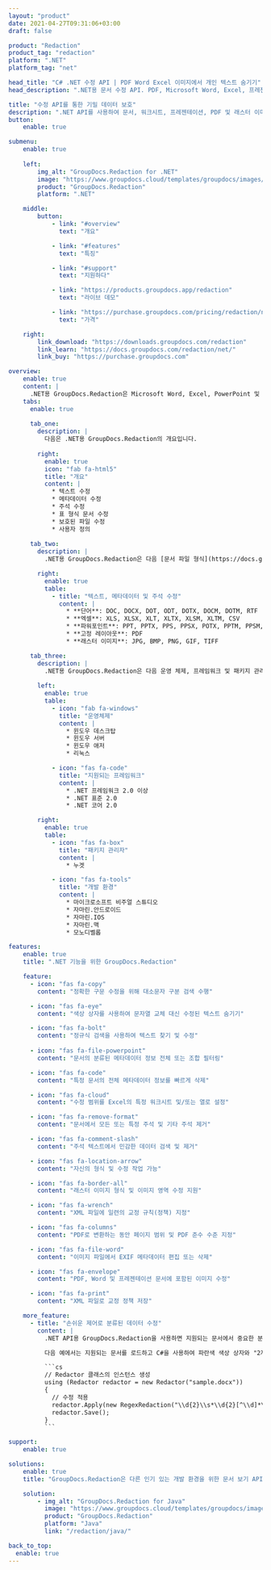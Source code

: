 ```yaml
---
layout: "product"
date: 2021-04-27T09:31:06+03:00
draft: false

product: "Redaction"
product_tag: "redaction"
platform: ".NET"
platform_tag: "net"

head_title: "C# .NET 수정 API | PDF Word Excel 이미지에서 개인 텍스트 숨기기"
head_description: ".NET용 문서 수정 API. PDF, Microsoft Word, Excel, ‎프레젠테이션 및 래스터 이미지에서 민감한 콘텐츠 수정, 숨기기 또는 제거."

title: "수정 API를 통한 기밀 데이터 보호"
description: "‎.NET API를 사용하여 문서, 워크시트, 프레젠테이션, PDF 및 래스터 이미지 파일에서 민감한 콘텐츠 및 메타데이터 수정, 숨기기 또는 제거."
button:
    enable: true

submenu:
    enable: true
    
    left:
        img_alt: "GroupDocs.Redaction for .NET"
        image: "https://www.groupdocs.cloud/templates/groupdocs/images/product-logos/groupdocs-redaction-net.png"
        product: "GroupDocs.Redaction"
        platform: ".NET"

    middle:
        button:
            - link: "#overview"
              text: "개요"

            - link: "#features"
              text: "특징"

            - link: "#support"
              text: "지원하다"

            - link: "https://products.groupdocs.app/redaction"
              text: "라이브 데모"

            - link: "https://purchase.groupdocs.com/pricing/redaction/net"
              text: "가격"

    right:
        link_download: "https://downloads.groupdocs.com/redaction"
        link_learn: "https://docs.groupdocs.com/redaction/net/"
        link_buy: "https://purchase.groupdocs.com"

overview:
    enable: true
    content: |
      .NET용 GroupDocs.Redaction은 Microsoft Word, Excel, PowerPoint 및 PDF와 같은 다양한 파일 형식에서 민감하고 분류된 데이터를 지우는 데 도움이 되는 API 라이브러리입니다. Redaction API의 단일 형식 독립 인터페이스는 텍스트 수정, 메타데이터 수정, 주석 수정 및 표 형식 문서 수정과 같은 다양한 유형의 수정을 지원합니다. .NET API용 GroupDocs.Redaction ‎또한 암호로 보호된 파일을 수정할 수 있습니다. 문서를 원본 형식으로 저장할 수 있을 뿐만 아니라 원본 페이지의 래스터 이미지로 삭제된 PDF 문서를 생성할 수 있습니다.
    tabs:
      enable: true
      
      tab_one:
        description: |
          다음은 .NET용 GroupDocs.Redaction의 개요입니다.
      
        right:
          enable: true
          icon: "fab fa-html5"
          title: "개요"
          content: |
            * 텍스트 수정
            * 메타데이터 수정
            * 주석 수정
            * 표 형식 문서 수정
            * 보호된 파일 수정
            * 사용자 정의
      
      tab_two:
        description: |
          .NET용 GroupDocs.Redaction은 다음 [문서 파일 형식](https://docs.groupdocs.com/redaction/net/supported-document-formats/)을 지원합니다.

        right:
          enable: true
          table:
            - title: "텍스트, 메타데이터 및 주석 수정"
              content: |
                * **단어**: DOC, DOCX, DOT, ODT, DOTX, DOCM, DOTM, RTF
                * **엑셀**: XLS, XLSX, XLT, XLTX, XLSM, XLTM, CSV
                * **파워포인트**: PPT, PPTX, PPS, PPSX, POTX, PPTM, PPSM, POTM
                * **고정 레이아웃**: PDF
                * **래스터 이미지**: JPG, BMP, PNG, GIF, TIFF

      tab_three:
        description: |
          .NET용 GroupDocs.Redaction은 다음 운영 체제, 프레임워크 및 패키지 관리자를 지원합니다.‎
        
        left:
          enable: true
          table:
            - icon: "fab fa-windows"
              title: "운영체제"
              content: |
                * 윈도우 데스크탑
                * 윈도우 서버
                * 윈도우 애저
                * 리눅스

            - icon: "fas fa-code"
              title: "지원되는 프레임워크"
              content: |
                * .NET 프레임워크 2.0 이상
                * .NET 표준 2.0
                * .NET 코어 2.0

        right:
          enable: true
          table:
            - icon: "fas fa-box"
              title: "패키지 관리자"
              content: |
                * 누겟

            - icon: "fas fa-tools"
              title: "개발 환경"
              content: |
                * 마이크로소프트 비주얼 스튜디오
                * 자마린.안드로이드
                * 자마린.IOS
                * 자마린.맥
                * 모노디벨롭

features:
    enable: true
    title: ".NET 기능을 위한 GroupDocs.Redaction"

    feature:
      - icon: "fas fa-copy"
        content: "정확한 구문 수정을 위해 대소문자 구분 검색 수행"

      - icon: "fas fa-eye"
        content: "색상 상자를 사용하여 문자열 교체 대신 수정된 텍스트 숨기기"

      - icon: "fas fa-bolt"
        content: "정규식 검색을 사용하여 텍스트 찾기 및 수정"
      
      - icon: "fas fa-file-powerpoint"
        content: "문서의 분류된 메타데이터 정보 전체 또는 조합 필터링"

      - icon: "fas fa-code"
        content: "특정 문서의 전체 메타데이터 정보를 빠르게 삭제"

      - icon: "fas fa-cloud"
        content: "수정 범위를 Excel의 특정 워크시트 및/또는 열로 설정"

      - icon: "fas fa-remove-format"
        content: "문서에서 모든 또는 특정 주석 및 기타 주석 제거"

      - icon: "fas fa-comment-slash"
        content: "주석 텍스트에서 민감한 데이터 검색 및 제거‎"

      - icon: "fas fa-location-arrow"
        content: "자신의 형식 및 수정 작업 가능"

      - icon: "fas fa-border-all"
        content: "래스터 이미지 형식 및 이미지 영역 수정 지원"

      - icon: "fas fa-wrench"
        content: "XML 파일에 일련의 교정 규칙(정책) 지정"

      - icon: "fas fa-columns"
        content: "PDF로 변환하는 동안 페이지 범위 및 PDF 준수 수준 지정"

      - icon: "fas fa-file-word"
        content: "이미지 파일에서 EXIF 메타데이터 편집 또는 삭제"

      - icon: "fas fa-envelope"
        content: "PDF, Word 및 프레젠테이션 문서에 포함된 이미지 수정"

      - icon: "fas fa-print"
        content: "XML 파일로 교정 정책 저장"

    more_feature:
      - title: "손쉬운 제어로 분류된 데이터 수정"
        content: |
          .NET API용 GroupDocs.Redaction을 사용하면 지원되는 문서에서 중요한 분류 정보를 숨기거나 지우는 방법을 완벽하게 제어할 수 있습니다. Redaction API를 사용하는 것은 매우 간단하고 간단합니다.  

          다음 예에서는 지원되는 문서를 로드하고 ‎C#을 사용하여 파란색 색상 상자와 "2자리, 공백 또는 없음, 2자리, 다시 공백 및 6자리"(예: 12 34 567890)와 일치하는 모든 ‎텍스트를 수정합니다. 완료되면 접미사 "_Redacted"를 추가하여 이름을 변경하여 문서를 원래 형식으로 저장합니다.‎

          ```cs
          // Redactor 클래스의 인스턴스 생성
          using (Redactor redactor = new Redactor("sample.docx"))
          {‎
            // 수정 적용
            redactor.Apply(new RegexRedaction("\\d{2}\\s*\\d{2}[^\\d]*\\d{6}", new ReplacementOptions(System.Drawing.Color.Blue)));
            redactor.Save();
          ‎}‎
          ```

support:
    enable: true

solutions:
    enable: true
    title: "GroupDocs.Redaction은 다른 인기 있는 개발 환경을 위한 문서 보기 API를 제공합니다."

    solution:
        - img_alt: "GroupDocs.Redaction for Java"
          image: "https://www.groupdocs.cloud/templates/groupdocs/images/product-logos/groupdocs-redaction-java.png"
          product: "GroupDocs.Redaction"
          platform: "Java"
          link: "/redaction/java/"

back_to_top:
  enable: true
---
```

